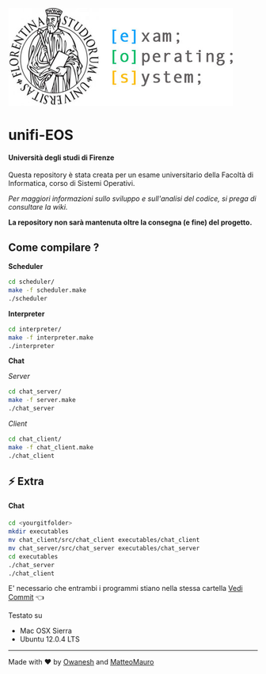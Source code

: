 ![UnifiEosLogo](https://raw.githubusercontent.com/Owanesh/unifi-eos/master/resources/img/repo_logo.jpg)
# unifi-EOS
#### Università degli studi di Firenze

Questa repository è stata creata per un esame universitario della Facoltà di Informatica, corso di Sistemi Operativi.


_Per maggiori informazioni sullo sviluppo e sull'analisi del codice, si prega di consultare la wiki._

**La repository non sarà mantenuta oltre la consegna (e fine) del progetto.**

## Come compilare ?

**Scheduler**
```sh
cd scheduler/
make -f scheduler.make
./scheduler
```
**Interpreter**
```sh
cd interpreter/
make -f interpreter.make
./interpreter
```

**Chat**

_Server_
```sh
cd chat_server/
make -f server.make
./chat_server
```
_Client_
```sh
cd chat_client/
make -f chat_client.make
./chat_client
```

## ⚡️ Extra
#### Chat
```sh
cd <yourgitfolder>
mkdir executables
mv chat_client/src/chat_client executables/chat_client
mv chat_server/src/chat_server executables/chat_server
cd executables
./chat_server
./chat_client
```
E' necessario che entrambi i programmi stiano nella stessa cartella [Vedi Commit](https://github.com/Owanesh/unifi-eos/commit/8e87d6e8a9e8d42d48375ec8397313fd57213690) 👈


Testato su
* Mac OSX Sierra
* Ubuntu 12.0.4 LTS

***
Made with ❤️  by [Owanesh](https://github.com/Owanesh) and [MatteoMauro](https://github.com/MatteoMauro)
